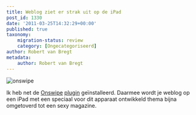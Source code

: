 ```yaml
---
title: Weblog ziet er strak uit op de iPad
post_id: 1330
date: '2011-03-25T14:32:29+00:00'
published: true
taxonomy:
    migration-status: review
    category: [Ongecategoriseerd]
author: Robert van Bregt
metadata:
    author: Robert van Bregt
---
```

![](/wp-content/uploads/2011/03/onswipe-300x55.png "onswipe")

Ik heb net de [Onswipe](http://www.onswipe.com/) [plugin](http://wordpress.org/extend/plugins/onswipe/) geïnstalleerd. Daarmee wordt je weblog op een iPad met een speciaal voor dit apparaat ontwikkeld thema bijna omgetoverd tot een sexy magazine.